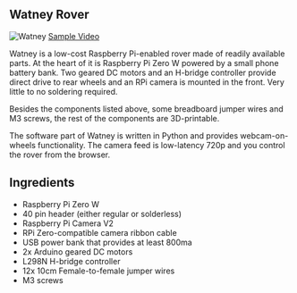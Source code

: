 Watney Rover
------------
![Watney](https://i.imgur.com/DnIvHsv.png)
[Sample Video](https://i.imgur.com/ZHjlQ2Y.gifv)

Watney is a low-cost Raspberry Pi-enabled rover made of readily available parts. At the heart of it is
Raspberry Pi Zero W powered by a small phone battery bank. Two geared DC motors and an H-bridge controller
provide direct drive to rear wheels and an RPi camera is mounted in the front.
Very little to no soldering required.


Besides the components listed above, some breadboard jumper wires and M3
screws, the rest of the components are 3D-printable.

The software part of Watney is written in Python and provides webcam-on-wheels
functionality. The camera feed is low-latency 720p and you control the rover from the browser.


Ingredients
------------


* Raspberry Pi Zero W
* 40 pin header (either regular or solderless)
* Raspberry Pi Camera V2
* RPi Zero-compatible camera ribbon cable
* USB power bank that provides at least 800ma
* 2x Arduino geared DC motors
* L298N H-bridge controller
* 12x 10cm Female-to-female jumper wires
* M3 screws
